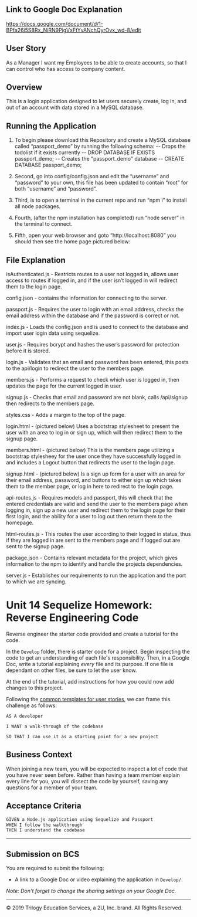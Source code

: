 ## Link to Google Doc Explanation
https://docs.google.com/document/d/1-BPfa26i5S8Rx_NiRN9PigVxFtYvANchQyrOvx_wd-8/edit

## User Story
As a Manager I want my Employees to be able to create accounts, so that I can control who has access to company content.

## Overview
This is a login application designed to let users securely create, log in, and out of an account with data stored in a MySQL database.

## Running the Application
1.  To begin please download this Repository and create a MySQL database called “passport_demo” by running the following schema:
-- Drops the todolist if it exists currently --
DROP DATABASE IF EXISTS passport_demo;
-- Creates the "passport_demo" database --
CREATE DATABASE passport_demo;

2.  Second, go into config/config.json and edit the “username” and “password” to your own, this file has been updated to contain “root” for both “username” and “password”.

3.  Third, is to open a terminal in the current repo and run “npm i” to install all node packages.

4.  Fourth, (after the npm installation has completed) run “node server” in the terminal to connect.

5.  Fifth, open your web browser and goto “http://localhost:8080” you should then see the home page pictured below:



## File Explanation
isAuthenticated.js - Restricts routes to a user not logged in, allows user access to routes if logged in, and if the user isn’t logged in will redirect them to the login page.


config.json - contains the information for connecting to the server.


passport.js - Requires the user to login with an email address, checks the email address within the database and if the password is correct or not.

index.js - Loads the config.json and is used to connect to the database and import user login data using sequelize.

user.js - Requires bcrypt and hashes the user’s password for protection before it is stored.

login.js - Validates that an email and password has been entered, this posts to the api/login to redirect the user to the members page.

members.js - Performs a request to check which user is logged in, then updates the page for the current logged in user.

signup.js - Checks that email and password are not blank, calls /api/signup then redirects to the members page.

styles.css - Adds a margin to the top of the page.

login.html - (pictured below) Uses a bootstrap stylesheet to present the user with an area to log in or sign up, which will then redirect them to the signup page.

members.html - (pictured below) This is the members page utilizing a bootstrap stylesheey for the user once they have successfully logged in and includes a Logout button that redirects the user to the login page.


signup.html - (pictured below) Is a sign up form for a user with an area for their email address, password, and buttons to either sign up which takes them to the member page, or log in here to redirect to the login page.


api-routes.js - Requires models and passport, this will check that the entered credentials are valid and send the user to the members page when logging in, sign up a new user and redirect them to the login page for their first login, and the ability for a user to log out then return them to the homepage.

html-routes.js - This routes the user according to their logged in status, thus if they are logged in are sent to the members page and if logged out are sent to the signup page.

package.json - Contains relevant metadata for the project, which gives information to the npm to identify and handle the projects dependencies.

server.js - Establishes our requirements to run the application and the port to which we are syncing.




# Unit 14 Sequelize Homework: Reverse Engineering Code

Reverse engineer the starter code provided and create a tutorial for the code.

In the `Develop` folder, there is starter code for a project. Begin inspecting the code to get an understanding of each file's responsibility. Then, in a Google Doc, write a tutorial explaining *every* file and its purpose. If one file is dependant on other files, be sure to let the user know.

At the end of the tutorial, add instructions for how you could now add changes to this project.

Following the [common templates for user stories](https://en.wikipedia.org/wiki/User_story#Common_templates), we can frame this challenge as follows:

```
AS A developer

I WANT a walk-through of the codebase

SO THAT I can use it as a starting point for a new project
```

## Business Context

When joining a new team, you will be expected to inspect a lot of code that you have never seen before. Rather than having a team member explain every line for you, you will dissect the code by yourself, saving any questions for a member of your team.

## Acceptance Criteria

```md
GIVEN a Node.js application using Sequelize and Passport
WHEN I follow the walkthrough
THEN I understand the codebase
```
- - -

## Submission on BCS

You are required to submit the following:

* A link to a Google Doc or video explaining the application in `Develop/`. 

_Note: Don't forget to change the sharing settings on your Google Doc._

- - -
© 2019 Trilogy Education Services, a 2U, Inc. brand. All Rights Reserved.
